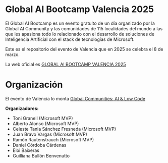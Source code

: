 # Global AI Bootcamp Valencia 2025

El Global AI Bootcamp es un evento gratuito de un día organizado por la Global AI Community y las comunidades de 115 localidades del mundo a las que les apasiona todo lo relacionado con el desarrollo de soluciones de Inteligencia Artificial con el stack de tecnologías de Microsoft.

Este es el repositorio del evento de Valencia que en 2025 se celebra el 8 de marzo.

La web oficial es [GLOBAL AI BOOTCAMP VALENCIA 2025](https://globalai.community/bootcamp/spain-valencia/)

# Organización
El evento de Valencia lo monta [Global Communities: AI & Low Code](https://www.meetup.com/ai-low-code/)

**Organizadores:**
- Toni Granell (Microsoft MVP)
- Alberto Alonso (Microsoft MVP)
- Celeste Tania Sánchez Fresneda (Microsoft MVP)
- Juan Bravo Vargas (Microsoft MVP)
- Ramón Rautenstrauch (Microsoft MVP)
- Daniel Córdoba Cárdenas
- Eloi Baixeras
- Guilliana Bullón Benvenutto
